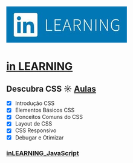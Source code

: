 # ![inlearning.jpeg](https://github.com/kakanew/inLEARNING_JavaScript/blob/master/inlearning.jpeg?raw=true)

# [in LEARNING](https://www.linkedin.com/learning/me)

## Descubra CSS ☼ [Aulas](https://www.linkedin.com/learning/descubra-o-css)

- [x] Introdução CSS
- [x] Elementos Básicos CSS
- [x] Conceitos Comuns do CSS
- [x] Layout de CSS
- [x] CSS Responsivo
- [x] Debugar e Otimizar

### [inLEARNING_JavaScript](https://github.com/kakanew/inLEARNING_JavaScript)

